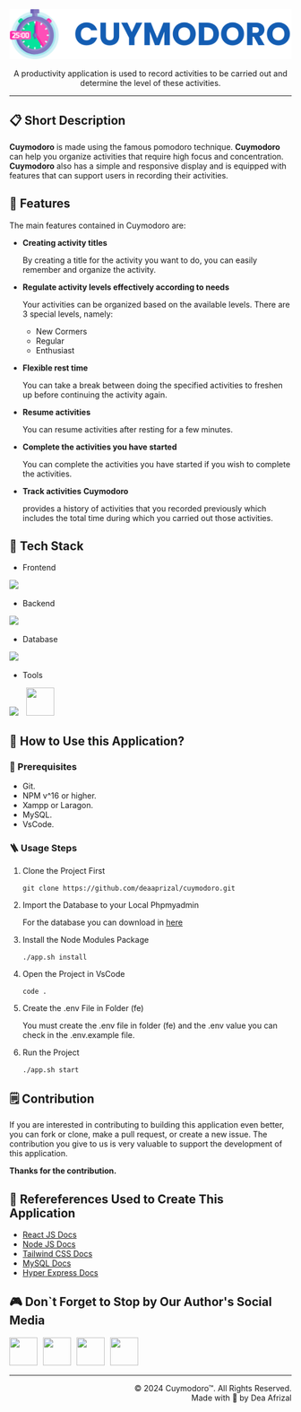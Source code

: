 <div align="center">
    <img alt="Cuymodoro" src=".github/cuymodoro.svg" style="max-width: 100%;">
</div>

<p align="center">
  A productivity application is used to record activities to be carried out and determine the level of these activities.
</p>

---

## 📋 Short Description

**Cuymodoro** is made using the famous pomodoro technique. **Cuymodoro** can help you organize activities that require high focus and concentration. **Cuymodoro** also has a simple and responsive display and is equipped with features that can support users in recording their activities.

## 🚀 Features

The main features contained in Cuymodoro are:

- **Creating activity titles**

  By creating a title for the activity you want to do, you can easily remember and organize the activity.

- **Regulate activity levels effectively according to needs**

  Your activities can be organized based on the available levels. There are 3 special levels, namely:

  - New Cormers
  - Regular
  - Enthusiast

- **Flexible rest time**

  You can take a break between doing the specified activities to freshen up before continuing the activity again.

- **Resume activities**

  You can resume activities after resting for a few minutes.

- **Complete the activities you have started**

  You can complete the activities you have started if you wish to complete the activities.

- **Track activities**
  **Cuymodoro**

  provides a history of activities that you recorded previously which includes the total time during which you carried out those activities.

## 📌 Tech Stack

- Frontend
<p align="left">
    <img src="https://skillicons.dev/icons?i=js,react,tailwind" />
</p>

- Backend
<p align="left">
    <img src="https://skillicons.dev/icons?i=nodejs,express" />
</p>

- Database
<p align="left">
    <img src="https://skillicons.dev/icons?i=mysql" />
</p>

- Tools

<p align="left">
    <img src="https://skillicons.dev/icons?i=git,github,vscode" />
    <img height="50" width="50" src="https://cdn.simpleicons.org/xampp/orange" style="margin-left:10px;" />
</p>

## 🔖 How to Use this Application?

### 📝 Prerequisites

- Git.
- NPM v^16 or higher.
- Xampp or Laragon.
- MySQL.
- VsCode.

### 🪜 Usage Steps

1. Clone the Project First
   ```
   git clone https://github.com/deaaprizal/cuymodoro.git
   ```
2. Import the Database to your Local Phpmyadmin

   For the database you can download in [here](cuymodoro.sql)

3. Install the Node Modules Package
   ```
   ./app.sh install
   ```
4. Open the Project in VsCode
   ```
   code .
   ```
5. Create the .env File in Folder (fe)

   You must create the .env file in folder (fe) and the .env value you can check in the .env.example file.

6. Run the Project
   ```
   ./app.sh start
   ```

## 🗒️ Contribution

If you are interested in contributing to building this application even better, you can fork or clone, make a pull request, or create a new issue. The contribution you give to us is very valuable to support the development of this application.

**Thanks for the contribution.**

## 🔎 Refereferences Used to Create This Application

- [React JS Docs](https://react.dev/)
- [Node JS Docs](https://nodejs.org/docs/latest/api/)
- [Tailwind CSS Docs](https://tailwindcss.com/)
- [MySQL Docs](https://dev.mysql.com/doc/)
- [Hyper Express Docs](https://github.com/kartikk221/hyper-express)

## 🎮 Don`t Forget to Stop by Our Author's Social Media

<p align="left" style="display:flex; align-items:center; justify-content:start; gap: 10px;">
 <a href="https://www.linkedin.com/in/dea-afrizal-a7326457">
    <img height="50" width="50" src="https://cdn.simpleicons.org/linkedin/blue" />
 </a>
 <a href="https://www.instagram.com/dea.afrizal">
    <img height="50" width="50" src="https://cdn.simpleicons.org/instagram/orange" />
 </a>
 <a href="https://www.deaafrizal.com">
    <img height="50" width="50" src="https://cdn.simpleicons.org/webflow/yellow" />
 </a>
 </a>
 <a href="https://www.youtube.com/@deaafrizal">
    <img height="50" width="50" src="https://cdn.simpleicons.org/youtube/red" />
 </a>
</p>

---

<p align="right">
<span>© 2024 Cuymodoro™. All Rights Reserved.</span>
<br />
<span>Made with 🧡 by Dea Afrizal</span>
</p>
